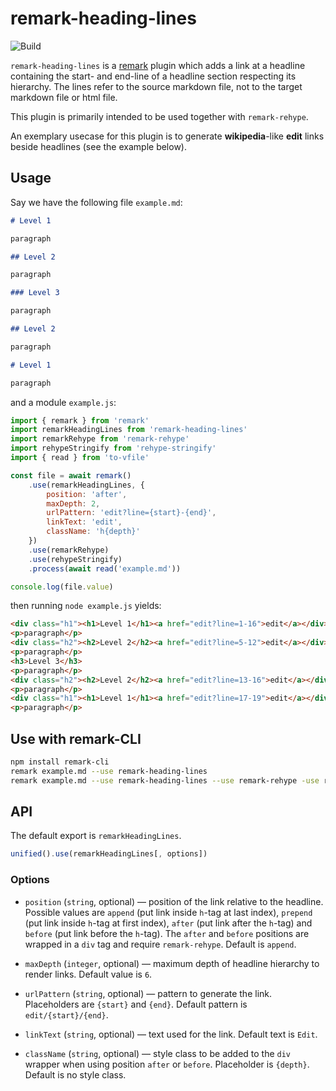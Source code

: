 # remark-heading-lines

![Build][build-badge]

`remark-heading-lines` is a [remark][remark] plugin which adds a link at a headline containing the start- and end-line of a headline section respecting its hierarchy. The lines refer to the source markdown file, not to the target markdown file or html file.

This plugin is primarily intended to be used together with `remark-rehype`.

An exemplary usecase for this plugin is to generate **wikipedia**-like **edit** links beside headlines (see the example below).

## Usage

Say we have the following file `example.md`:

```markdown
# Level 1

paragraph

## Level 2

paragraph

### Level 3

paragraph

## Level 2

paragraph

# Level 1

paragraph
```

and a module `example.js`:

```js
import { remark } from 'remark'
import remarkHeadingLines from 'remark-heading-lines'
import remarkRehype from 'remark-rehype'
import rehypeStringify from 'rehype-stringify'
import { read } from 'to-vfile'

const file = await remark()
    .use(remarkHeadingLines, {
        position: 'after',
        maxDepth: 2,
        urlPattern: 'edit?line={start}-{end}',
        linkText: 'edit',
        className: 'h{depth}'
    })
    .use(remarkRehype)
    .use(rehypeStringify)
    .process(await read('example.md'))

console.log(file.value)
```

then running `node example.js` yields:

```html
<div class="h1"><h1>Level 1</h1><a href="edit?line=1-16">edit</a></div>
<p>paragraph</p>
<div class="h2"><h2>Level 2</h2><a href="edit?line=5-12">edit</a></div>
<p>paragraph</p>
<h3>Level 3</h3>
<p>paragraph</p>
<div class="h2"><h2>Level 2</h2><a href="edit?line=13-16">edit</a></div>
<p>paragraph</p>
<div class="h1"><h1>Level 1</h1><a href="edit?line=17-19">edit</a></div>
<p>paragraph</p>
```

## Use with remark-CLI

```bash
npm install remark-cli
remark example.md --use remark-heading-lines
remark example.md --use remark-heading-lines --use remark-rehype -use rehype-stringify
```

## API

The default export is `remarkHeadingLines`.

```js
unified().use(remarkHeadingLines[, options])
```

### Options

* `position` (`string`, optional) — position of the link relative to the headline. Possible values are `append` (put link inside `h`-tag at last index), `prepend` (put link inside `h`-tag at first index), `after` (put link after the `h`-tag) and `before` (put link before the `h`-tag). The `after` and `before` positions are wrapped in a `div` tag and require `remark-rehype`. Default is `append`.

* `maxDepth` (`integer`, optional) — maximum depth of headline hierarchy to render links. Default value is `6`.

* `urlPattern` (`string`, optional) — pattern to generate the link. Placeholders are `{start}` and `{end}`. Default pattern is `edit/{start}/{end}`.

* `linkText` (`string`, optional) — text used for the link. Default text is `Edit`.

* `className` (`string`, optional) — style class to be added to the `div` wrapper when using position `after` or `before`. Placeholder is `{depth}`. Default is no style class.

[remark]: https://github.com/remarkjs/remark
[build-badge]: https://github.com/thomd/remark-heading-lines/workflows/plugin-test/badge.svg
